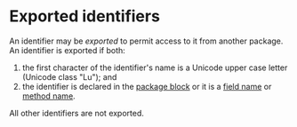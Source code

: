 # Exported identifiers

An identifier may be *exported* to permit access to it from another package. An identifier is exported if both:

1. the first character of the identifier's name is a Unicode upper case letter (Unicode class "Lu"); and
2. the identifier is declared in the [package block](/Blocks/) or it is a [field name](/Types/struct_types.html) or [method name](/Types/interface_types.html#MethodName).

All other identifiers are not exported.